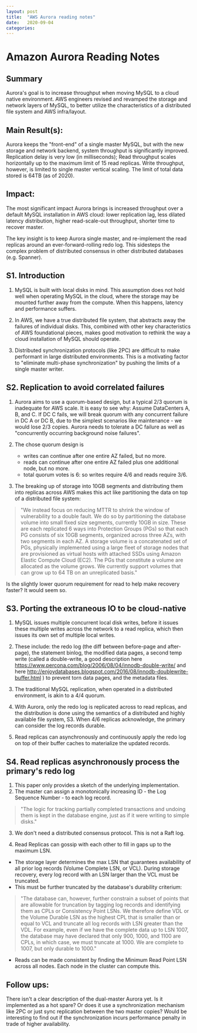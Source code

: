 ```yaml
---
layout: post
title:  "AWS Aurora reading notes"
date:   2020-09-04
categories:
---
```



**Amazon Aurora Reading Notes**
============================================


## Summary

Aurora's goal is to increase throughput when moving MySQL to a cloud native environment. AWS engineers revised and revamped the storage and network layers of MySQL, to better utilize the characteristics of a distributed file system and AWS infra/layout.


## Main Result(s):

Aurora keeps the "front-end" of a single master MySQL, but with the new storage and network backend, system throughput is significantly improved. Replication delay is very low (in milliseconds); Read throughput scales horizontally up to the maximum limit of 15 read replicas. Write throughput, however, is limited to single master vertical scaling. The limit of total data stored is 64TB (as of 2020).

## Impact:

The most significant impact Aurora brings is increased throughput over a default MySQL installation in AWS cloud: lower replication lag, less dilated latency distribution, higher read-scale-out throughput, shorter time to recover master.

The key insight is to keep Aurora single master, and re-implement the read replicas around an ever-forward-rolling redo log. This sidesteps the complex problem of distributed consensus in other distributed databases (e.g. Spanner).


## S1. Introduction

1. MySQL is built with local disks in mind. This assumption does not hold well when operating MySQL in the cloud, where the storage may be mounted further away from the compute. When this happens, latency and performance suffers.

2. In AWS, we have a true distributed file system, that abstracts away the failures of individual disks. This, combined with other key characteristics of AWS foundational pieces, makes good motivation to rethink the way a cloud installation of MySQL should operate.

3. Distributed synchronization protocols (like 2PC) are difficult to make performant in large distributed environments. This is a motivating factor to "eliminate multi-phase synchronization" by pushing the limits of a single master writer.


## S2. Replication to avoid correlated failures

1. Aurora aims to use a quorum-based design, but a typical 2/3 quorum is inadequate for AWS scale. It is easy to see why: Assume DataCenters A, B, and C. If DC C fails, we will break quorum with any concurrent failure in DC A or DC B, due to the simplest scenarios like maintenance - we would lose 2/3 copies. Aurora needs to tolerate a DC failure as well as "concurrently occurring background noise failures".

2. The chose quorum design is
    - writes can continue after one entire AZ failed, but no more.
    - reads can continue after one entire AZ failed plus one additional node, but no more.
    - total quorum votes is 6: so writes require 4/6 and reads require 3/6.

3. The breaking up of storage into 10GB segments and distributing them into replicas across AWS makes this act like partitioning the data on top of a distributed file system:

>"We instead focus on reducing MTTR to shrink the window of vulnerability to a double fault. We do so by partitioning the database volume into small fixed size segments, currently 10GB in size. These are each replicated 6 ways into Protection Groups (PGs) so that each PG consists of six 10GB segments, organized across three AZs, with two segments in each AZ. A storage volume is a concatenated set of PGs, physically implemented using a large fleet of storage nodes that are provisioned as virtual hosts with attached SSDs using Amazon Elastic Compute Cloud (EC2). The PGs that constitute a volume are allocated as the volume grows. We currently support volumes that can grow up to 64 TB on an unreplicated basis."

Is the slightly lower quorum requirement for read to help make recovery faster? It would seem so.


## S3. Porting the extraneous IO to be cloud-native


1. MySQL issues multiple concurrent local disk writes, before it issues these multiple writes across the network to a read replica, which then issues its own set of multiple local writes.

2. These include: the redo log (the diff between before-page and after-page), the statement binlog, the modified data pages, a second temp write (called a double-write, a good description here https://www.percona.com/blog/2006/08/04/innodb-double-write/ and here http://enjoydatabases.blogspot.com/2016/08/innodb-doublewrite-buffer.html ) to prevent torn data pages, and the metadata files.

3. The traditional MySQL replication, when operated in a distributed environment, is akin to a 4/4 quorum.

4. With Aurora, only the redo log is replicated across to read replicas, and the distribution is done using the semantics of a distributed and highly available file system, S3. When 4/6 replicas acknowledge, the primary can consider the log records durable.

5. Read replicas can asynchronously and continuously apply the redo log on top of their buffer caches to materialize the updated records.

## S4. Read replicas asynchronously process the primary's redo log

1. This paper only provides a sketch of the underlying implementation.
2. The master can assign a monotonically increasing ID - the Log Sequence Number - to each log record.

>"The logic for tracking partially completed transactions and undoing them is kept in the database engine, just as if it were writing to simple disks."

3. We don't need a distributed consensus protocol. This is not a Raft log.

4. Read Replicas can gossip with each other to fill in gaps up to the maximum LSN.
  - The storage layer determines the max LSN that guarantees availability of all prior log records (Volume Complete LSN, or VCL). During storage recovery, every log record with an LSN larger than the VCL must be truncated.
  - This must be further truncated by the database's durability criterium:

>"The database can, however, further constrain a subset of points that are allowable for truncation by tagging log records and identifying them as CPLs or Consistency Point LSNs. We therefore define VDL or the Volume Durable LSN as the highest CPL that is smaller than or equal to VCL and truncate all log records with LSN greater than the VDL. For example, even if we have the complete data up to LSN 1007, the database may have declared that only 900, 1000, and 1100 are CPLs, in which case, we must truncate at 1000. We are complete to 1007, but only durable to 1000."

  - Reads can be made consistent by finding the Minimum Read Point LSN across all nodes. Each node in the cluster can compute this.

## Follow ups:

There isn't a clear description of the dual-master Aurora yet. Is it implemented as a hot spare? Or does it use a synchronization mechanism like 2PC or just sync replication between the two master copies? Would be interesting to find out if the synchronization incurs performance penalty in trade of higher availability.

